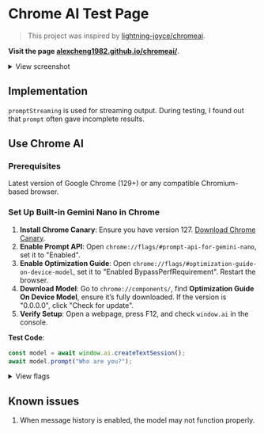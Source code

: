 # Chrome AI Test Page

> This project was inspired by [lightning-joyce/chromeai](https://github.com/lightning-joyce/chromeai/).

**Visit the page [alexcheng1982.github.io/chromeai/](https://alexcheng1982.github.io/chromeai/)**.


<details>

  <summary>View screenshot</summary>

  ![Screenshot](./image/screenshot.png)

</details>


## Implementation

`promptStreaming` is used for streaming output. During testing, I found out that `prompt` often gave incomplete results.

## Use Chrome AI

### Prerequisites

Latest version of Google Chrome (129+) or any compatible Chromium-based browser.

### Set Up Built-in Gemini Nano in Chrome

1. **Install Chrome Canary**: Ensure you have version 127. [Download Chrome Canary](https://google.com/chrome/canary/).
2. **Enable Prompt API**: Open `chrome://flags/#prompt-api-for-gemini-nano`, set it to "Enabled".
3. **Enable Optimization Guide**: Open `chrome://flags/#optimization-guide-on-device-model`, set it to "Enabled BypassPerfRequirement". Restart the browser.
4. **Download Model**: Go to `chrome://components/`, find **Optimization Guide On Device Model**, ensure it’s fully downloaded. If the version is "0.0.0.0", click "Check for update".
5. **Verify Setup**: Open a webpage, press F12, and check `window.ai` in the console.

**Test Code**:

```javascript
const model = await window.ai.createTextSession();
await model.prompt("Who are you?");
```

<details>

  <summary>View flags</summary>

  ![Chrome flags](./image/chrome-flags.png)

</details>


## Known issues

1. When message history is enabled, the model may not function properly.